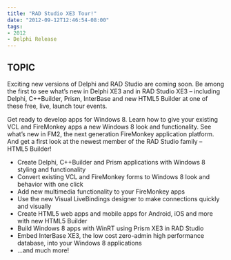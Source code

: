 ```yaml
---
title: "RAD Studio XE3 Tour!"
date: "2012-09-12T12:46:54-08:00"
tags:
- 2012
- Delphi Release
---
```


## TOPIC ##

Exciting new versions of Delphi and RAD Studio are coming soon. Be among the first to see what’s new in Delphi XE3 and in RAD Studio XE3 – including Delphi, C++Builder, Prism, InterBase and new HTML5 Builder at one of these free, live, launch tour events.

Get ready to develop apps for Windows 8. Learn how to give your existing VCL and FireMonkey apps a new Windows 8 look and functionality.  See what’s new in FM2, the next generation FireMonkey application platform. And get a first look at the newest member of the RAD Studio family – HTML5 Builder!

- Create Delphi, C++Builder and Prism applications with Windows 8 styling and functionality
- Convert existing VCL and FireMonkey forms to Windows 8 look and behavior with one click
- Add new multimedia functionality to your FireMonkey apps
- Use the new Visual LiveBindings designer to make connections quickly and visually
- Create HTML5 web apps and mobile apps for Android, iOS and more with new HTML5 Builder
- Build Windows 8 apps with WinRT using Prism XE3 in RAD Studio
- Embed InterBase XE3, the low cost zero-admin high performance database, into your Windows 8 applications
- ...and much more!
